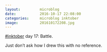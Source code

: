 ```yaml
---
layout:         microblog
date:           2016-10-17 22:08:00
categories:     microblog inktober
image:          201610172208.jpg
---
```

[#inktober](/categories/inktober) day 17: Battle.

Just don’t ask how I drew this with no reference.
